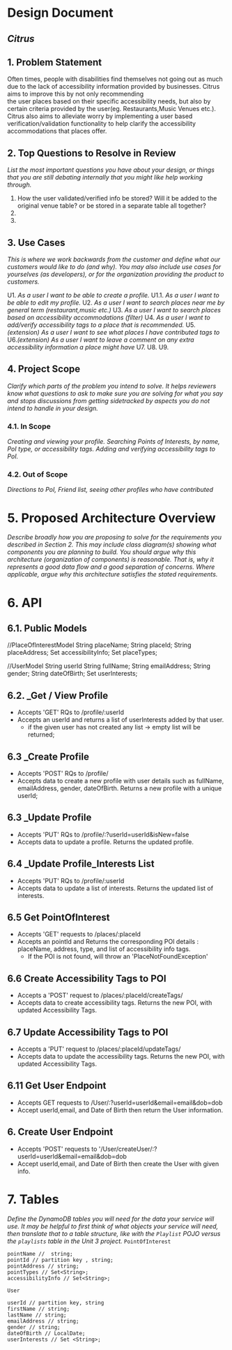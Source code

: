 # Design Document



## _Citrus_

## 1. Problem Statement
Often times, people with disabilities find themselves not going out as much due to the lack of
accessibility information provided by businesses. Citrus aims to improve this by not only recommending  
the user places based on their specific accessibility needs, but also by certain criteria provided
by the user(eg. Restaurants,Music Venues etc.). Citrus also aims to alleviate worry by implementing a user based verification/validation functionality to help clarify the accessibility accommodations that places offer.

## 2. Top Questions to Resolve in Review

_List the most important questions you have about your design, or things that you are still debating internally that you might like help working through._

1. How the user validated/verified info be stored? Will it be added to the original venue table? or be stored in a separate table all together?
2.
3.

## 3. Use Cases

_This is where we work backwards from the customer and define what our customers would like to do (and why). You may also include use cases for yourselves (as developers), or for the organization providing the product to customers._

U1. _As a user I want to be able to create a profile._
U1.1. _As a user I want to be able to edit my profile._
U2. _As a user I want to search places near me by general term (restaurant,music etc.)_
U3. _As a user I want to search places based on accessibility accommodations (filter)_
U4. _As a user I want to add/verify accessibility tags to a place that is recommended._
U5._(extension) As a user I want to see what places I have contributed tags to_
U6._(extension) As a user I want to leave a comment on any extra accessibility information a place might have_
U7.
U8.
U9.

## 4. Project Scope

_Clarify which parts of the problem you intend to solve. It helps reviewers know what questions to ask to make sure you are solving for what you say and stops discussions from getting sidetracked by aspects you do not intend to handle in your design._

### 4.1. In Scope
_Creating and viewing your profile. Searching Points of Interests, by name, PoI type, or accessibility tags. Adding and verifying accessibility tags to PoI._

### 4.2. Out of Scope
_Directions to PoI, Friend list, seeing other profiles who have contributed_

# 5. Proposed Architecture Overview

_Describe broadly how you are proposing to solve for the requirements you described in Section 2. This may include class diagram(s) showing what components you are planning to build. You should argue why this architecture (organization of components) is reasonable. That is, why it represents a good data flow and a good separation of concerns. Where applicable, argue why this architecture satisfies the stated requirements._



# 6. API

## 6.1. Public Models


//PlaceOfInterestModel
String placeName;
String placeId;
String placeAddress;
Set<String> accessibilityInfo;
Set<String> placeTypes;

//UserModel
String userId
String fullName;
String emailAddress;
String gender;
String dateOfBirth;
Set <String> userInterests;

## 6.2.  _Get / View Profile
* Accepts 'GET' RQs to /profile/:userId
* Accepts an userId and returns a list of userInterests added by that user.
    * if the given user has not created any list -> empty list will be returned;

## 6.3 _Create Profile
* Accepts 'POST' RQs to /profile/
* Accepts data to create a new profile with user details such as fullName,
  emailAddress, gender, dateOfBirth. Returns a new profile with a unique userId;

## 6.3 _Update Profile
* Accepts 'PUT' RQs to /profile/:?userId=userId&isNew=false
* Accepts data to update a profile. Returns the updated
  profile.

## 6.4 _Update Profile_Interests List
* Accepts 'PUT' RQs to /profile/:userId
* Accepts data to update a list of interests. Returns the updated
  list of interests.

## 6.5 Get PointOfInterest
* Accepts 'GET' requests to /places/:placeId
* Accepts an pointId and Returns the corresponding POI details : placeName, address, type,
  and list of accessibility info tags.
    * If the POI is not found, will throw an 'PlaceNotFoundException'

## 6.6 Create Accessibility Tags to POI
* Accepts a 'POST' request to /places/:placeId/createTags/
* Accepts data to create accessibility tags.
  Returns the new POI, with updated Accessibility Tags.

## 6.7 Update Accessibility Tags to POI
* Accepts a 'PUT' request to /places/:placeId/updateTags/
* Accepts data to update the accessibility tags.
  Returns the new POI, with updated Accessibility Tags.


## 6.11 Get User Endpoint

* Accepts GET requests to /User/:?userId=userId&email=email&dob=dob
* Accept userId,email, and Date of Birth then return the User information.

## 6. Create User Endpoint
* Accepts 'POST' requests to '/User/createUser/:?userId=userId&email=email&dob=dob
* Accept userId,email, and Date of Birth then create the User with given info.


# 7. Tables

_Define the DynamoDB tables you will need for the data your service will use. It may be helpful to first think of what objects your service will need, then translate that to a table structure, like with the *`Playlist` POJO* versus the `playlists` table in the Unit 3 project._
`PointOfInterest`
``` 
pointName //  string;
pointId // partition key , string;
pointAddress // string;
pointTypes // Set<String>;
accessibilityInfo // Set<String>;

```
`User`
```
userId // partition key, string
firstName // string;
lastName // string;
emailAddress // string;
gender // string;
dateOfBirth // LocalDate;
userInterests // Set <String>;
```